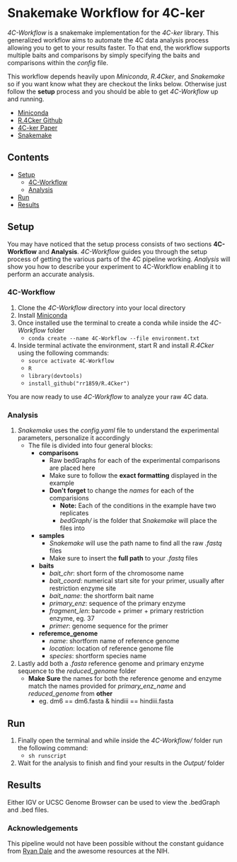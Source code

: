 # Snakemake Workflow for 4C-ker

*4C-Workflow* is a snakemake implementation for the *4C-ker* library.
This generalized workflow aims to automate the 4C data analysis process allowing
you to get to your results faster. To that end, the workflow supports multiple 
baits and comparisons by simply specifying the baits and comparisons within the 
*config* file.

This workflow depends heavily upon *Miniconda*, *R.4Cker*, and *Snakemake* so if you
want know what they are checkout the links below. Otherwise just follow the **setup**
process and you should be able to get *4C-Workflow* up and running.

* [Miniconda](http://conda.pydata.org/miniconda.html)
* [R.4Cker Github](https://github.com/rr1859/R.4Cker)
* [4C-ker Paper](http://journals.plos.org/ploscompbiol/article?id=10.1371%2Fjournal.pcbi.1004780)
* [Snakemake](https://bitbucket.org/snakemake/snakemake/wiki/Home)

## Contents
- [Setup](#setup)
  - [4C-Workflow](#4c-workflow)
  - [Analysis](#analysis)
- [Run](#run)
- [Results](#results)

## Setup

You may have noticed that the setup process consists of two sections 
**4C-Workflow** and **Analysis**. *4C-Workflow* guides you through the setup
process of getting the various parts of the 4C pipeline working. *Analysis* 
will show you how to describe your experiment to 4C-Workflow enabling it 
to perform an accurate analysis. 

### 4C-Workflow

1. Clone the *4C-Workflow* directory into your local directory
2. Install [Miniconda](http://conda.pydata.org/miniconda.html)
3. Once installed use the terminal to create a conda while inside the *4C-Workflow* folder
   - `conda create --name 4C-Workflow --file environment.txt`
4. Inside terminal activate the environment, start R and install *R.4Cker* 
   using the following commands:
   - `source activate 4C-Workflow`
   - `R`
   - `library(devtools)`
   - `install_github("rr1859/R.4Cker")`

You are now ready to use *4C-Workflow* to analyze your raw 4C data.

### Analysis

1. *Snakemake* uses the *config.yaml* file to understand the experimental parameters, 
   personalize it accordingly
   - The file is divided into four general blocks:
	 - **comparisons**
	   - Raw bedGraphs for each of the experimental comparisons are placed here
	    - Make sure to follow the **exact formatting** displayed in the example
	    - **Don't forget** to change the *names* for each of the comparisions
		  - **Note:** Each of the conditions in the example have two replicates
		  - *bedGraph/* is the folder that *Snakemake* will place the files into
	 - **samples**
	   - *Snakemake* will use the path name to find all the raw *.fastq* files
	   - Make sure to insert the **full path** to your *.fastq* files
	 - **baits**
	     - *bait_chr*: short form of the chromosome name
	     - *bait_coord*: numerical start site for your primer, usually after restriction enzyme site
	     - *bait_name*: the shortform bait name
	     - *primary_enz*: sequence of the primary enzyme
	     - *fragment_len*: barcode + primer + primary restriction enzyme, eg. 37
	     - *primer*: genome sequence for the primer
	 - **referemce_genome**
	   - *name*: shortform name of reference genome
	   - *location*: location of reference genome file
	   - *species*: shortform species name
2. Lastly add both a *.fasta* reference genome and primary enzyme sequence to 
   the *reduced_genome* folder
   - **Make Sure** the names for both the reference genome and enzyme match the 
	 names provided for *primary_enz_name* and *reduced_genome* from **other**
	 - eg. dm6 == dm6.fasta & hindiii == hindiii.fasta

## Run

1. Finally open the terminal and while inside the *4C-Workflow/* folder run the following command:
   - `sh runscript`
2. Wait for the analysis to finish and find your results in the *Output/* folder


## Results

Either IGV or UCSC Genome Browser can be used to view the .bedGraph and .bed files.

### Acknowledgements

This pipeline would not have been possible without the constant guidance from 
	[Ryan Dale](https://github.com/daler) and the awesome resources at the NIH.
